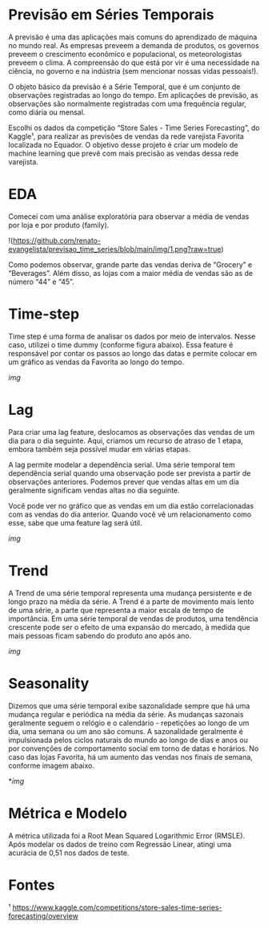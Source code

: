 # Previsão em Séries Temporais

A previsão é uma das aplicações mais comuns do aprendizado de máquina no mundo real. As empresas preveem a demanda de produtos, os governos preveem o crescimento econômico e populacional, os meteorologistas preveem o clima. A compreensão do que está por vir é uma necessidade na ciência, no governo e na indústria (sem mencionar nossas vidas pessoais!).

O objeto básico da previsão é a Série Temporal, que é um conjunto de observações registradas ao longo do tempo. Em aplicações de previsão, as observações são normalmente registradas com uma frequência regular, como diária ou mensal.

Escolhi os dados da competição “Store Sales - Time Series Forecasting”, do Kaggle¹, para realizar as previsões de vendas da rede varejista Favorita localizada no Equador. O objetivo desse projeto é criar um modelo de machine learning que prevê com mais precisão as vendas dessa rede varejista. 

# EDA

Comecei com uma análise exploratória para observar a média de vendas por loja e por produto (family).

!(https://github.com/renato-evangelista/previsao_time_series/blob/main/img/1.png?raw=true)


Como podemos observar, grande parte das vendas deriva de “Grocery” e “Beverages”. Além disso, as lojas com a maior média de vendas são as de número “44” e “45”.

# Time-step

Time step é uma forma de analisar os dados por meio de intervalos. Nesse caso, utilizei o time dummy (conforme figura abaixo). Essa feature é responsável por contar os passos ao longo das datas e permite colocar em um gráfico as vendas da Favorita ao longo do tempo.

*img*

# Lag

Para criar uma lag feature, deslocamos as observações das vendas de um dia para o dia seguinte. Aqui, criamos um recurso de atraso de 1 etapa, embora também seja possível mudar em várias etapas.

A lag permite modelar a dependência serial. Uma série temporal tem dependência serial quando uma observação pode ser prevista a partir de observações anteriores. Podemos prever que vendas altas em um dia geralmente significam vendas altas no dia seguinte.

Você pode ver no gráfico que as vendas em um dia estão correlacionadas com as vendas do dia anterior. Quando você vê um relacionamento como esse, sabe que uma feature lag será útil.

*img*

# Trend

A Trend de uma série temporal representa uma mudança persistente e de longo prazo na média da série. A Trend é a parte de movimento mais lento de uma série, a parte que representa a maior escala de tempo de importância. Em uma série temporal de vendas de produtos, uma tendência crescente pode ser o efeito de uma expansão do mercado, à medida que mais pessoas ficam sabendo do produto ano após ano.

*img*

# Seasonality

Dizemos que uma série temporal exibe sazonalidade sempre que há uma mudança regular e periódica na média da série. As mudanças sazonais geralmente seguem o relógio e o calendário - repetições ao longo de um dia, uma semana ou um ano são comuns. A sazonalidade geralmente é impulsionada pelos ciclos naturais do mundo ao longo de dias e anos ou por convenções de comportamento social em torno de datas e horários. No caso das lojas Favorita, há um aumento das vendas nos finais de semana, conforme imagem abaixo.

**img*

# Métrica e Modelo

A métrica utilizada foi a Root Mean Squared Logarithmic Error (RMSLE). Após modelar os dados de treino com Regressão Linear, atingi uma acurácia de 0,51 nos dados de teste.

# Fontes
¹ https://www.kaggle.com/competitions/store-sales-time-series-forecasting/overview
